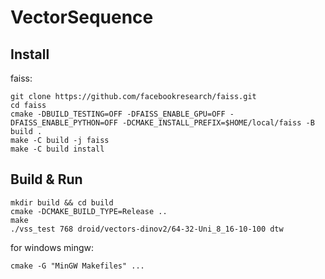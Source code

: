 # VectorSequence

## Install

faiss:

```
git clone https://github.com/facebookresearch/faiss.git
cd faiss
cmake -DBUILD_TESTING=OFF -DFAISS_ENABLE_GPU=OFF -DFAISS_ENABLE_PYTHON=OFF -DCMAKE_INSTALL_PREFIX=$HOME/local/faiss -B build .
make -C build -j faiss
make -C build install
```

## Build & Run

```
mkdir build && cd build
cmake -DCMAKE_BUILD_TYPE=Release ..
make
./vss_test 768 droid/vectors-dinov2/64-32-Uni_8_16-10-100 dtw
```



for windows mingw:

```
cmake -G "MinGW Makefiles" ...
```